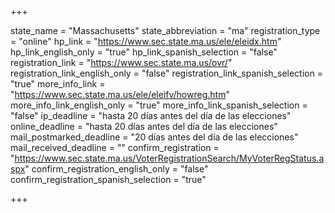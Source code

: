 +++

state_name = "Massachusetts"
state_abbreviation = "ma"
registration_type = "online"
hp_link = "https://www.sec.state.ma.us/ele/eleidx.htm"
hp_link_english_only = "true"
hp_link_spanish_selection = "false"
registration_link = "https://www.sec.state.ma.us/ovr/"
registration_link_english_only = "false"
registration_link_spanish_selection = "true"
more_info_link = "https://www.sec.state.ma.us/ele/eleifv/howreg.htm"
more_info_link_english_only = "true"
more_info_link_spanish_selection = "false"
ip_deadline = "hasta 20 días antes del día de las elecciones"
online_deadline = "hasta 20 días antes del día de las elecciones"
mail_postmarked_deadline = "20 días antes del día de las elecciones"
mail_received_deadline = ""
confirm_registration = "https://www.sec.state.ma.us/VoterRegistrationSearch/MyVoterRegStatus.aspx"
confirm_registration_english_only = "false"
confirm_registration_spanish_selection = "true"

+++